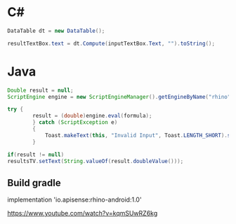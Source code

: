 # C#
```C#
DataTable dt = new DataTable();

resultTextBox.text = dt.Compute(inputTextBox.Text, "").toString();
```

# Java
```Java
Double result = null;
ScriptEngine engine = new ScriptEngineManager().getEngineByName("rhino");

try {
        result = (double)engine.eval(formula);
        } catch (ScriptException e)
        {
            Toast.makeText(this, "Invalid Input", Toast.LENGTH_SHORT).show();
        }

if(result != null)
resultsTV.setText(String.valueOf(result.doubleValue()));
```
## Build gradle
implementation 'io.apisense:rhino-android:1.0'


https://www.youtube.com/watch?v=kqmSUwRZ6kg
